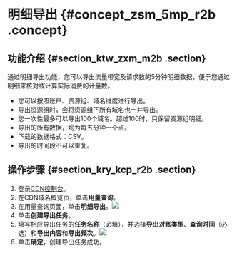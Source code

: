 # 明细导出 {#concept_zsm_5mp_r2b .concept}

## 功能介绍 {#section_ktw_zxm_m2b .section}

通过明细导出功能，您可以导出流量带宽及请求数的5分钟明细数据，便于您通过明细来核对或计算实际消费的计量数。

-   您可以按照账户、资源组、域名维度进行导出。
-   导出资源组时，会将资源组下所有域名也一并导出。
-   您一次性最多可以导出100个域名。超过100时，只保留资源组明细。
-   导出的所有数据，均为每五分钟一个点。
-   下载的数据格式：CSV。
-   导出的时间段不可以重复。

## 操作步骤 {#section_kry_kcp_r2b .section}

1.  登录[CDN控制台](https://cdn.console.aliyun.com)。
2.  在CDN域名概览页，单击**用量查询**。
3.  在用量查询页面，单击**明细导出**。![](http://static-aliyun-doc.oss-cn-hangzhou.aliyuncs.com/assets/img/17304/15434573098941_zh-CN.png)
4.  单击**创建导出任务**。
5.  填写相应导出任务的**任务名称**（必填），并选择**导出对账类型**、**查询时间**（必选）和**导出内容**和**导出频次**。![](http://static-aliyun-doc.oss-cn-hangzhou.aliyuncs.com/assets/img/17304/15434573098942_zh-CN.png)
6.  单击**确定**，创建导出任务成功。

